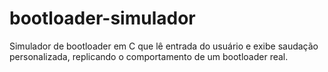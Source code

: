 # bootloader-simulador
Simulador de bootloader em C que lê entrada do usuário e exibe saudação personalizada, replicando o comportamento de um bootloader real.
